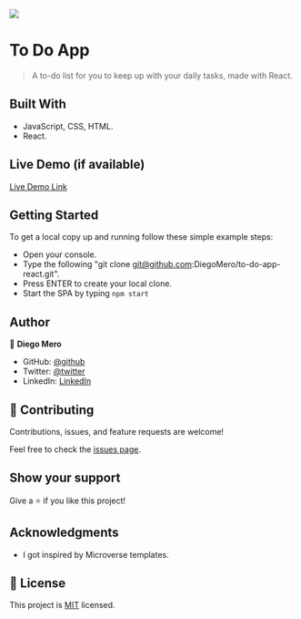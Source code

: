 ![](https://img.shields.io/badge/Microverse-blueviolet)

# To Do App

> A to-do list for you to keep up with your daily tasks, made with React.

## Built With

- JavaScript, CSS, HTML.
- React.

## Live Demo (if available)

[Live Demo Link](https://livedemo.com)

## Getting Started

To get a local copy up and running follow these simple example steps:

- Open your console.
- Type the following "git clone git@github.com:DiegoMero/to-do-app-react.git".
- Press ENTER to create your local clone.
- Start the SPA by typing `npm start`

## Author

👤 **Diego Mero**

- GitHub: [@github](https://github.com/DiegoMero)
- Twitter: [@twitter](https://twitter.com/Dimero18)
- LinkedIn: [LinkedIn](https://www.linkedin.com/in/diego-mero-80b326225/)

## 🤝 Contributing

Contributions, issues, and feature requests are welcome!

Feel free to check the [issues page](../../issues/).

## Show your support

Give a ⭐️ if you like this project!

## Acknowledgments

- I got inspired by Microverse templates.

## 📝 License

This project is [MIT](./MIT.md) licensed.
